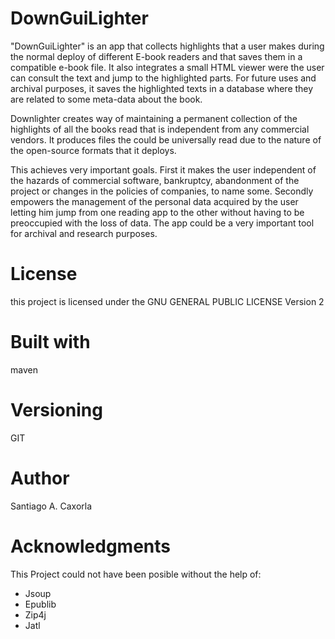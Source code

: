 # DownGuiLighter

"DownGuiLighter" is an app that collects highlights that a user makes during the normal deploy of different E-book readers and that saves them in a compatible e-book file.
It also integrates a small HTML viewer were the user can consult the text and jump to the highlighted parts. For future uses and archival purposes, it saves the highlighted texts in a database where they are related to some meta-data about the book.

Downlighter creates way of maintaining a permanent collection of the highlights of all the books read that is independent from any commercial vendors. It produces files the could be universally read due to the nature of the open-source formats that it deploys. 

This  achieves very important goals. First it makes the user independent of the hazards of commercial software, bankruptcy, abandonment of the project or changes in the policies of companies, to name some. Secondly empowers the management of the personal data acquired by the user letting him jump from one reading app to the other without having to be preoccupied with the loss of data.
The app could be a very important tool for archival and research purposes.

# License
this project is licensed under the GNU GENERAL PUBLIC LICENSE Version 2

# Built with
maven

# Versioning
GIT

# Author
Santiago A. Caxorla

# Acknowledgments
This Project could not have been posible without the help of:
+ Jsoup
+ Epublib
+ Zip4j
+ Jatl
